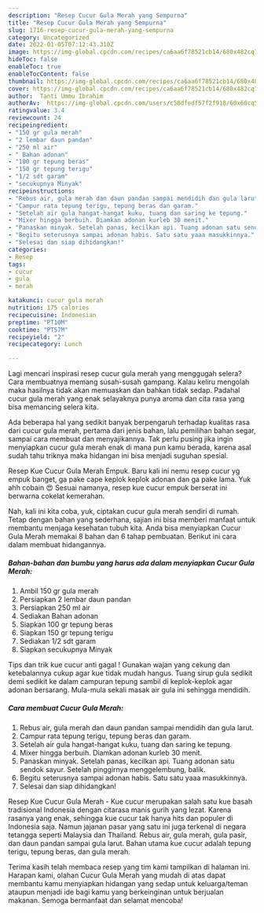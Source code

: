 ```yaml
---
description: "Resep Cucur Gula Merah yang Sempurna"
title: "Resep Cucur Gula Merah yang Sempurna"
slug: 1716-resep-cucur-gula-merah-yang-sempurna
category: Uncategorized
date: 2022-01-05T07:12:43.310Z
image: https://img-global.cpcdn.com/recipes/ca6aa6f78521cb14/680x482cq70/cucur-gula-merah-foto-resep-utama.jpg
hideToc: false
enableToc: true
enableTocContent: false
thumbnail: https://img-global.cpcdn.com/recipes/ca6aa6f78521cb14/680x482cq70/cucur-gula-merah-foto-resep-utama.jpg
cover: https://img-global.cpcdn.com/recipes/ca6aa6f78521cb14/680x482cq70/cucur-gula-merah-foto-resep-utama.jpg
author:  Tanti Ummu Ibrahim
authorAv:  https://img-global.cpcdn.com/users/c58dfedf57f2f918/60x60cq50/avatar.jpg
ratingvalue: 3.4
reviewcount: 24
recipeingredient:
- "150 gr gula merah"
- "2 lembar daun pandan"
- "250 ml air"
- " Bahan adonan"
- "100 gr tepung beras"
- "150 gr tepung terigu"
- "1/2 sdt garam"
- "secukupnya Minyak"
recipeinstructions:
- "Rebus air, gula merah dan daun pandan sampai mendidih dan gula larut."
- "Campur rata tepung terigu, tepung beras dan garam."
- "Setelah air gula hangat-hangat kuku, tuang dan saring ke tepung."
- "Mixer hingga berbuih. Diamkan adonan kurleb 30 menit."
- "Panaskan minyak. Setelah panas, kecilkan api. Tuang adonan satu sendok sayur. Setelah pinggirnya menggelembung, balik."
- "Begitu seterusnya sampai adonan habis. Satu satu yaaa masukkinnya."
- "Selesai dan siap dihidangkan!"
categories:
- Resep
tags:
- cucur
- gula
- merah

katakunci: cucur gula merah 
nutrition: 175 calories
recipecuisine: Indonesian
preptime: "PT10M"
cooktime: "PT57M"
recipeyield: "2"
recipecategory: Lunch

---
```



Lagi mencari inspirasi resep cucur gula merah yang menggugah selera? Cara membuatnya memang susah-susah gampang. Kalau keliru mengolah maka hasilnya tidak akan memuaskan dan bahkan tidak sedap. Padahal cucur gula merah yang enak selayaknya punya aroma dan cita rasa yang bisa memancing selera kita.


Ada beberapa hal yang sedikit banyak berpengaruh terhadap kualitas rasa dari cucur gula merah, pertama dari jenis bahan, lalu pemilihan bahan segar, sampai cara membuat dan menyajikannya. Tak perlu pusing jika ingin menyiapkan cucur gula merah enak di mana pun kamu berada, karena asal sudah tahu triknya maka hidangan ini bisa menjadi suguhan spesial.

Resep Kue Cucur Gula Merah Empuk. Baru kali ini nemu resep cucur yg empuk banget, ga pake cape keplok keplok adonan dan ga pake lama. Yuk ahh cobain 😍 Sesuai namanya, resep kue cucur empuk berserat ini berwarna cokelat kemerahan.


Nah, kali ini kita coba, yuk, ciptakan cucur gula merah sendiri di rumah. Tetap dengan bahan yang sederhana, sajian ini bisa memberi manfaat untuk membantu menjaga kesehatan tubuh kita. Anda bisa menyiapkan Cucur Gula Merah memakai 8 bahan dan 6 tahap pembuatan. Berikut ini cara dalam membuat hidangannya.

<!--inarticleads1-->

##### Bahan-bahan dan bumbu yang harus ada dalam menyiapkan Cucur Gula Merah:

1. Ambil 150 gr gula merah
1. Persiapkan 2 lembar daun pandan
1. Persiapkan 250 ml air
1. Sediakan  Bahan adonan
1. Siapkan 100 gr tepung beras
1. Siapkan 150 gr tepung terigu
1. Sediakan 1/2 sdt garam
1. Siapkan secukupnya Minyak


Tips dan trik kue cucur anti gagal ! Gunakan wajan yang cekung dan ketebalannya cukup agar kue tidak mudah hangus. Tuang sirup gula sedikit demi sedikit ke dalam campuran tepung sambil di keplok-keplok agar adonan bersarang. Mula-mula sekali masak air gula ini sehingga mendidih. 

<!--inarticleads2-->

##### Cara membuat Cucur Gula Merah:

1. Rebus air, gula merah dan daun pandan sampai mendidih dan gula larut.
1. Campur rata tepung terigu, tepung beras dan garam.
1. Setelah air gula hangat-hangat kuku, tuang dan saring ke tepung.
1. Mixer hingga berbuih. Diamkan adonan kurleb 30 menit.
1. Panaskan minyak. Setelah panas, kecilkan api. Tuang adonan satu sendok sayur. Setelah pinggirnya menggelembung, balik.
1. Begitu seterusnya sampai adonan habis. Satu satu yaaa masukkinnya.
1. Selesai dan siap dihidangkan!

Resep Kue Cucur Gula Merah - Kue cucur merupakan salah satu kue basah tradisional Indonesia dengan citarasa manis gurih yang lezat. Karena rasanya yang enak, sehingga kue cucur tak hanya hits dan populer di Indonesia saja. Namun jajanan pasar yang satu ini juga terkenal di negara tetangga seperti Malaysia dan Thailand. Rebus air, gula merah, gula pasir, dan daun pandan sampai gula larut. Bahan utama kue cucur adalah tepung terigu, tepung beras, dan gula merah. 

Terima kasih telah membaca resep yang tim kami tampilkan di halaman ini. Harapan kami, olahan Cucur Gula Merah yang mudah di atas dapat membantu kamu menyiapkan hidangan yang sedap untuk keluarga/teman ataupun menjadi ide bagi kamu yang berkeinginan untuk berjualan makanan. Semoga bermanfaat dan selamat mencoba!
